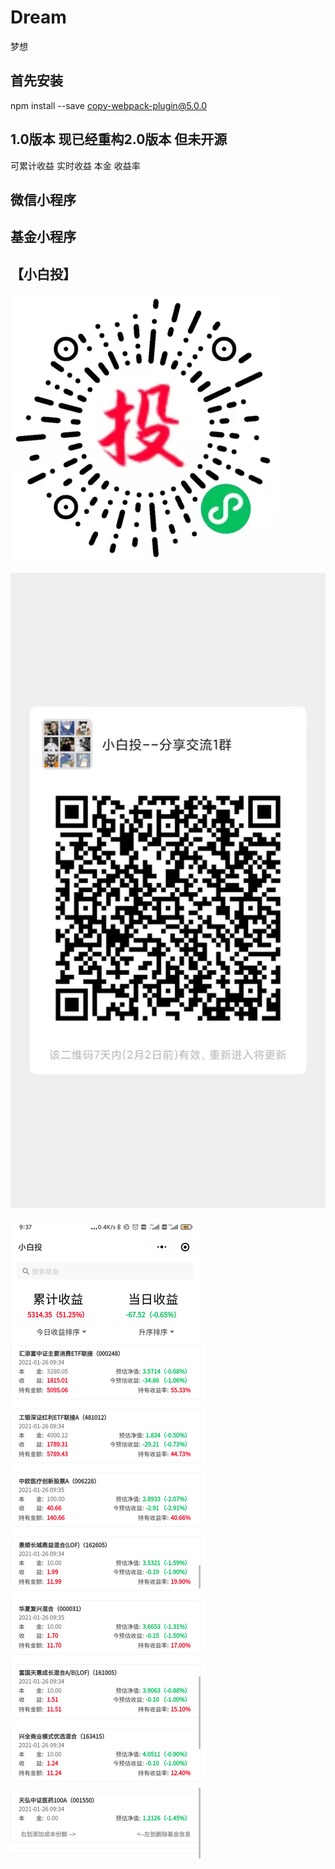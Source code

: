 # Dream
梦想

## 首先安装

 npm install --save  copy-webpack-plugin@5.0.0
 
 ## 1.0版本 现已经重构2.0版本 但未开源
 
  可累计收益 实时收益 本金 收益率
  
 ## 微信小程序 
 ## 基金小程序
 ## 【小白投】
 

 ![扫码体验](https://raw.githubusercontent.com/williamao/Dream/main/pages/image.png)
 
 ![小白投微信群](https://raw.githubusercontent.com/williamao/Dream/main/static/image.png)
 
 ![示例](https://raw.githubusercontent.com/williamao/Dream/main/image.png)
 
 



